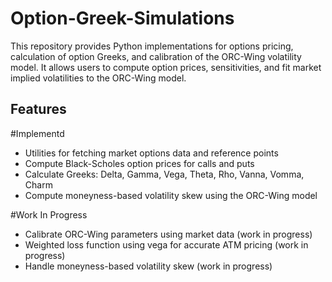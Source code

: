 # Option-Greek-Simulations

This repository provides Python implementations for options pricing, calculation of option Greeks, 
and calibration of the ORC-Wing volatility model. It allows users to compute option prices, sensitivities, 
and fit market implied volatilities to the ORC-Wing model.

## Features
#Implementd
- Utilities for fetching market options data and reference points
- Compute Black-Scholes option prices for calls and puts
- Calculate Greeks: Delta, Gamma, Vega, Theta, Rho, Vanna, Vomma, Charm
- Compute moneyness-based volatility skew using the ORC-Wing model 

#Work In Progress
- Calibrate ORC-Wing parameters using market data (work in progress)
- Weighted loss function using vega for accurate ATM pricing (work in progress)
- Handle moneyness-based volatility skew (work in progress)
